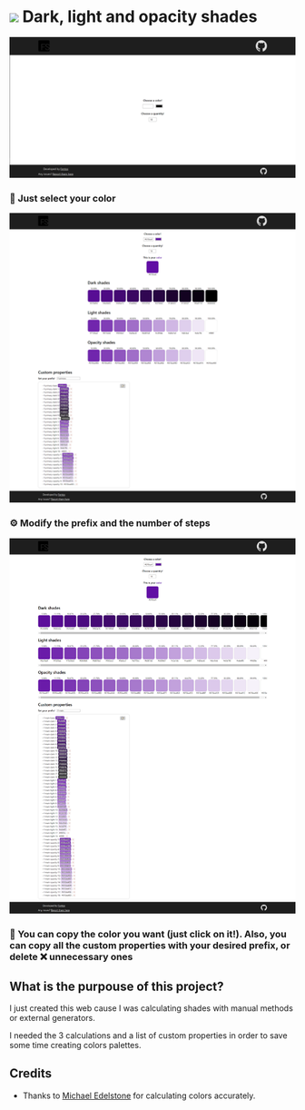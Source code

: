# <img src="public/favicon.ico" width="30px" /> Dark, light and opacity shades

[<img src="gh_images/screenshot_1.png" />](https://css-shades.vercel.app/)

### 🎨 Just select your color

[<img src="gh_images/screenshot_2.png" />](https://css-shades.vercel.app/#610ea4)

### ⚙ Modify the prefix and the number of steps

[<img src="gh_images/screenshot_3.png" />](https://css-shades.vercel.app/#610ea4)

### 📝 You can copy the color you want (just click on it!). Also, you can copy all the custom properties with your desired prefix, or delete ❌ unnecessary ones

## What is the purpouse of this project?

I just created this web cause I was calculating shades with manual methods or external generators.

I needed the 3 calculations and a list of custom properties in order to save some time creating colors palettes.

## Credits

- Thanks to [Michael Edelstone](https://github.com/edelstone) for calculating colors accurately.
